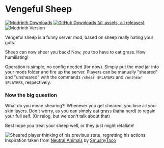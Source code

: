 # Vengeful Sheep
[![Modrinth Downloads](https://img.shields.io/modrinth/dt/vixrTB37?style=for-the-badge&logo=modrinth&color=%2300AF5C)](https://modrinth.com/mod/vixrTB37) [![GitHub Downloads (all assets, all releases)](https://img.shields.io/github/downloads/maganoos/vengeful-sheep/total?style=for-the-badge&logo=github&color=whitesmoke)](https://github.com/maganoos/vengeful-sheep) ![Modrinth Version](https://img.shields.io/modrinth/v/vixrTB37?style=for-the-badge&logo=semver)

Vengeful sheep is a funny server mod, based on sheep really hating your guts.

Sheep can now shear you back! Now, you too have to eat grass. How humiliating!

Operation is simple, no config needed (for now). Simply put the mod jar into your mods folder and fire up the server. Players can be manually "sheared" and "unsheared" with the commands `/shear $PLAYERS` and `/unshear $PLAYERS`, respectively.

### Now the big question
What do you mean shearing?!
Whenever you get sheared, you lose all your skin layers. Don't worry, as you can simply eat grass (haha nerd) to regain your full self. (Or relog, but we don't talk about that)

Best hope you treat your sheep well, or they just might retaliate!

![Sheared player thinking of his previous state, regretting his actions](https://files.catbox.moe/n1qji6.png)
Inspiration taken from [Neutral Animals](https://modrinth.com/project/w1AXlLHd) by [SmushyTaco](https://modrinth.com/user/SmushyTaco)